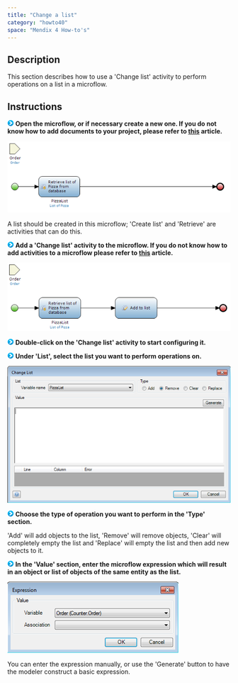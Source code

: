 ```yaml
---
title: "Change a list"
category: "howto40"
space: "Mendix 4 How-to's"
---
```

## Description

This section describes how to use a 'Change list' activity to perform operations on a list in a microflow.

## Instructions

![](attachments/819203/917932.png) **Open the microflow, or if necessary create a new one. If you do not know how to add documents to your project, please refer to [this](add-documents-to-a-module) article.**

![](attachments/2621500/2752766.png)

A list should be created in this microflow; 'Create list' and 'Retrieve' are activities that can do this.

![](attachments/819203/917932.png) **Add a 'Change list' activity to the microflow. If you do not know how to add activities to a microflow please refer to [this](add-an-activity-to-a-microflow) article.**

![](attachments/2621500/2752769.png)

![](attachments/819203/917932.png) **Double-click on the 'Change list' activity to start configuring it.**

![](attachments/819203/917932.png) **Under 'List', select the list you want to perform operations on.**

![](attachments/2621500/2752768.png)

![](attachments/819203/917932.png) **Choose the type of operation you want to perform in the 'Type' section.**

'Add' will add objects to the list, 'Remove' will remove objects, 'Clear' will completely empty the list and 'Replace' will empty the list and then add new objects to it.

![](attachments/819203/917932.png) **In the 'Value' section, enter the microflow expression which will result in an object or list of objects of the same entity as the list.**

![](attachments/2621500/2752767.png)

You can enter the expression manually, or use the 'Generate' button to have the modeler construct a basic expression.


